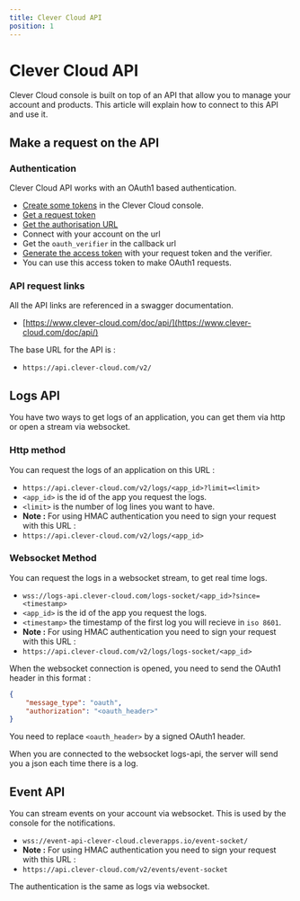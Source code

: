 ```yaml
---
title: Clever Cloud API
position: 1
---
```

# Clever Cloud API

Clever Cloud console is built on top of an API that allow you to manage your
account and products. This article will explain how to connect to this API and
use it.

## Make a request on the API

### Authentication

Clever Cloud API works with an OAuth1 based authentication.

 * [Create some tokens](https://console.clever-cloud.com/users/me/tokens) in
the Clever Cloud console.
 * [Get a request token](https://www.clever-cloud.com/doc/api/#!/oauth/oauth_request_token_post)
 * [Get the authorisation URL](https://www.clever-cloud.com/doc/api/#!/oauth/oauth_authorize_get)
 * Connect with your account on the url
 * Get the `oauth_verifier` in the callback url
 * [Generate the access token](https://www.clever-cloud.com/doc/api/#!/oauth/oauth_access_token_post)
 with your request token and the verifier.
 * You can use this access token to make OAuth1 requests.

### API request links

All the API links are referenced in a swagger documentation.

 * [https://www.clever-cloud.com/doc/api/](https://www.clever-cloud.com/doc/api/)

The base URL for the API is :

 * `https://api.clever-cloud.com/v2/`

## Logs API

You have two ways to get logs of an application, you can get them via http or
open a stream via websocket.

### Http method

You can request the logs of an application on this URL :

 * `https://api.clever-cloud.com/v2/logs/<app_id>?limit=<limit>`
 * `<app_id>` is the id of the app you request the logs.
 * `<limit>` is the number of log lines you want to have.
 * **Note :** For using HMAC authentication you need to sign your request with
 this URL :
 * `https://api.clever-cloud.com/v2/logs/<app_id>`

### Websocket Method

You can request the logs in a websocket stream, to get real time logs.

 * `wss://logs-api.clever-cloud.com/logs-socket/<app_id>?since=<timestamp>`
 * `<app_id>` is the id of the app you request the logs.
 * `<timestamp>` the timestamp of the first log you will recieve in `iso 8601`.
 * **Note :** For using HMAC authentication you need to sign your request with
 this URL :
 * `https://api.clever-cloud.com/v2/logs/logs-socket/<app_id>`

When the websocket connection is opened, you need to send the OAuth1 header in
this format :
```json
{
	"message_type": "oauth",
	"authorization": "<oauth_header>"
}
```
You need to replace `<oauth_header>` by a signed OAuth1 header.

When you are connected to the websocket logs-api, the server will send you a
json each time there is a log.

## Event API

You can stream events on your account via websocket. This is used by the console
for the notifications.

 * `wss://event-api-clever-cloud.cleverapps.io/event-socket/`
 * **Note :** For using HMAC authentication you need to sign your request with
 this URL :
 * `https://api.clever-cloud.com/v2/events/event-socket`

The authentication is the same as logs via websocket.